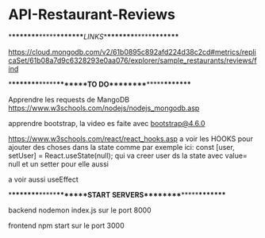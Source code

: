 # API-Restaurant-Reviews

\***\*\*\*\*\*\*\***\*\*\*\*\***\*\*\*\*\*\*\***_LINKS_\***\*\*\*\*\*\*\***\*\*\*\*\***\*\*\*\*\*\*\***

https://cloud.mongodb.com/v2/61b0895c892afd224d38c2cd#metrics/replicaSet/61b08a7d9c6328293e0aa076/explorer/sample_restaurants/reviews/find

\***\*\*\*\*\*\*\***\*\*\*\*\***\*\*\*\*\*\*\***TO DO\***\*\*\*\*\*\*\***\*\*\*\*\***\*\*\*\*\*\*\***

Apprendre les requests de MangoDB
https://www.w3schools.com/nodejs/nodejs_mongodb.asp

apprendre bootstrap, la video es faite avec bootstrap@4.6.0

https://www.w3schools.com/react/react_hooks.asp
a voir les HOOKS pour ajouter des choses dans la state comme par exemple ici:
const [user, setUser] = React.useState(null);
qui va creer user ds la state avec value= null et un setter pour elle aussi

a voir aussi useEffect

\***\*\*\*\*\*\*\***\*\*\*\*\***\*\*\*\*\*\*\***START SERVERS\***\*\*\*\*\*\*\***\*\*\*\*\***\*\*\*\*\*\*\***

backend nodemon index.js
sur le port 8000

frontend npm start
sur le port 3000
